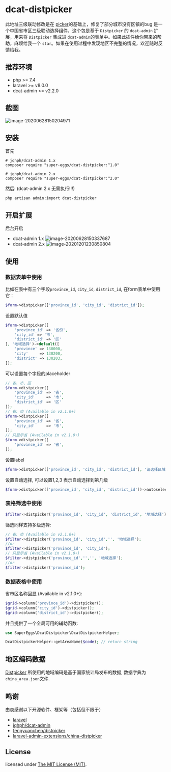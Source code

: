 # dcat-distpicker

此地址三级联动修改是在 [picker](https://github.com/fengyuanchen/distpicker)的基础上，修复了部分城市没有区镇的bug 是一个中国省市区三级联动选择组件，这个包是基于 `Distpicker` 的 `dcat-admin`
扩展，用来将 `Distpicker` 集成进 `dcat-admin`的表单中。如果此插件给你带来的帮助，麻烦给我一个 `star`。如果在使用过程中发现地区不完整的情况，欢迎随时反馈给我。

## 推荐环境

- php >= 7.4
- laravel >= v8.0.0
- dcat-admin >= v2.2.0

## 截图

![image-20200628150204971](https://tva1.sinaimg.cn/large/007S8ZIlly1gg80kgiwpcj32000iajt9.jpg)

## 安装

首先

```shell
# jqhph/dcat-admin 1.x
composer require "super-eggs/dcat-distpicker:^1.0"

# jqhph/dcat-admin 2.x
composer require "super-eggs/dcat-distpicker:^2.0"
```

然后: (dcat-admin 2.x 无需执行!!!)

```shell
php artisan admin:import dcat-distpicker
```

## 开启扩展

后台开启

- dcat-admin 1.x
  ![image-20200628150337687](https://tva1.sinaimg.cn/large/007S8ZIlly1gg80m0xbf8j321m0iaq5b.jpg)
- dcat-admin 2.x
  ![image-20201201230850804](https://i.loli.net/2020/12/01/cqbR7FIiErZTzeY.png)

## 使用

### 数据表单中使用

比如在表中有三个字段`province_id`, `city_id`, `district_id`, 在form表单中使用它：

```php
$form->distpicker(['province_id', 'city_id', 'district_id']);
```

设置默认值

```php
$form->distpicker([
    'province_id' => '省份',
    'city_id' => '市',
    'district_id' => '区'
], '地域选择')->default([
    'province' => 130000,
    'city'     => 130200,
    'district' => 130203,
]);
```

可以设置每个字段的placeholder

```php
// 省、市、区
$form->distpicker([
    'province_id' => '省',
    'city_id'     => '市',
    'district_id' => '区'
]);
// 省、市 (Available in v2.1.0+)
$form->distpicker([
    'province_id' => '省',
    'city_id'     => '市',
]);
// 只显示省 (Available in v2.1.0+)
$form->distpicker([
    'province_id' => '省',
]);
```

设置label

```php
$form->distpicker(['province_id', 'city_id', 'district_id'], '请选择区域');
```

设置自动选择, 可以设置1,2,3 表示自动选择到第几级

```php
$form->distpicker(['province_id', 'city_id', 'district_id'])->autoselect(1);
```

### 表格筛选中使用

```php
$filter->distpicker('province_id', 'city_id', 'district_id', '地域选择');
```

筛选同样支持多级选择:

```php
// 省、市 (Available in v2.1.0+)
$filter->distpicker('province_id', 'city_id','', '地域选择');
//or
$filter->distpicker('province_id', 'city_id');
// 只显示省 (Available in v2.1.0+)
$filter->distpicker('province_id','','', '地域选择');
//or
$filter->distpicker('province_id');
```

### 数据表格中使用

省市区名称回显 (Available in v2.1.0+):

```php
$grid->column('province_id')->distpicker();
$grid->column('city_id')->distpicker();
$grid->column('district_id')->distpicker();
```

并且提供了一个全局可用的辅助函数:

```php
use SuperEggs\DcatDistpicker\DcatDistpickerHelper;

DcatDistpickerHelper::getAreaName($code); // return string
```

## 地区编码数据

[Distpicker](https://github.com/fengyuanchen/distpicker) 所使用的地域编码是基于国家统计局发布的数据, 数据字典为`china_area.json`文件.

## 鸣谢

由衷感谢以下开源软件、框架等（包括但不限于）

- [laravel](https://laravel.com)
- [jqhph/dcat-admin](https://github.com/jqhph/dcat-admin)
- [fengyuanchen/distpicker](https://github.com/fengyuanchen/distpicker)
- [laravel-admin-extensions/china-distpicker](https://github.com/laravel-admin-extensions/china-distpicker)

License
------------
licensed under [The MIT License (MIT)](LICENSE).
